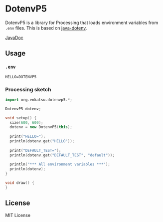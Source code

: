 # DotenvP5 

DotenvP5 is a library for Processing that loads environment variables from `.env` files.
This is based on [java-dotenv](https://github.com/cdimascio/dotenv-java).

[JavaDoc](https://enkatsu.github.io/DotenvP5/javadoc)

## Usage

### `.env`

```env
HELLO=DOTENVP5
```

### Processing sketch

```pde
import org.enkatsu.dotenvp5.*;

DotenvP5 dotenv;

void setup() {
  size(600, 600);
  dotenv = new DotenvP5(this);
  
  print("HELLO=");
  println(dotenv.get("HELLO"));
  
  print("DEFAULT_TEST=");
  println(dotenv.get("DEFAULT_TEST", "default"));
  
  println("*** All environment variables ***");
  println(dotenv);
}

void draw() {
}
```

## License

MIT License
